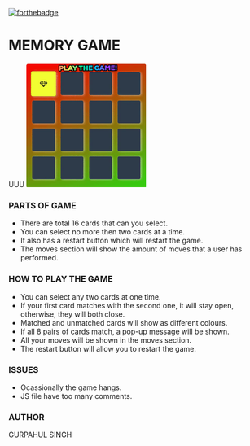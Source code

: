 [![forthebadge](https://forthebadge.com/images/badges/makes-people-smile.svg)](https://forthebadge.com)

# MEMORY GAME 
UUU
<img width="235px" src="https://raw.githubusercontent.com/gurpahul/MEMORY13/master/Animated%20GIF-downsized_large%20(1).gif">

### PARTS OF GAME
* There are total 16 cards that can you select.
* You can select no more then two cards at a time.
* It also has a restart button which will restart the game.
* The moves section will show the amount of moves that a user has performed.

### HOW TO PLAY THE GAME
* You can select any two cards at one time.
* If your first card matches with the second one, it will stay open, otherwise, they will both close.
* Matched and unmatched cards will show as different colours.
* If all 8 pairs of cards match, a pop-up message will be shown.
* All your moves will be shown in the moves section.
* The restart button will allow you to restart the game.
### ISSUES
* Ocassionally the game hangs.
* JS file have too many comments.

### AUTHOR
GURPAHUL SINGH
